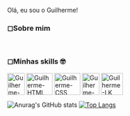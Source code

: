 Olá, eu sou o Guilherme! 
<h3>◻Sobre mim</h3>



<div style="display:inline_block"><br>
  <h3>◻Minhas skills 🤓</h3>
  <img align="center" alt="Guilherme-JS" height="50" width="40" src="https://cdn.jsdelivr.net/gh/devicons/devicon/icons/javascript/javascript-plain.svg"/>
  <img align="center" alt="Guilherme-HTML" height="50" width="60" src="https://cdn.jsdelivr.net/gh/devicons/devicon/icons/html5/html5-original-wordmark.svg" />
  <img align="center" alt="Guilherme-CSS" height="50" width="60" src="https://cdn.jsdelivr.net/gh/devicons/devicon/icons/css3/css3-original-wordmark.svg" />
  <img align="center" alt="Guilherme-VS" height="50" width="40" src="https://cdn.jsdelivr.net/gh/devicons/devicon/icons/visualstudio/visualstudio-plain.svg" />
  <img align="center" alt="Guilherme-LK" height="50" width="50" src="https://cdn.jsdelivr.net/gh/devicons/devicon/icons/linkedin/linkedin-original.svg" />



</div>

![Anurag's GitHub stats](https://github-readme-stats.vercel.app/api?username=GuilhermeSSantana&show_icons=true&theme=radical)
[![Top Langs](https://github-readme-stats.vercel.app/api/top-langs/?username=GuilhermeSSantana)](https://github.com/GuilhermeSSantana/github-readme-stats)
